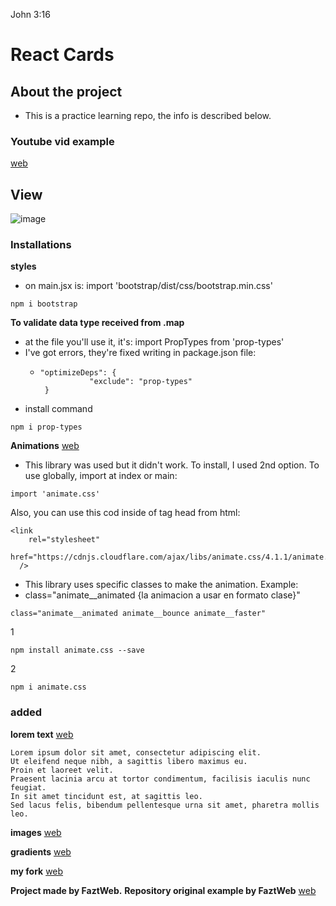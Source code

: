 John 3:16

# React Cards 

## About the project

- This is a practice learning repo, the info is described below. 

### Youtube vid example
[web](https://www.youtube.com/watch?v=1_DXtP0XyDw)

## View
![image](https://user-images.githubusercontent.com/93058053/232256477-02238e54-699f-4dc4-bf11-269c90bdc4c8.png)


### Installations

**styles**
- on main.jsx is: import 'bootstrap/dist/css/bootstrap.min.css'
```
npm i bootstrap
```
**To validate data type received from .map**
- at the file you'll use it, it's: import PropTypes from 'prop-types'
- I've got errors, they're fixed writing in package.json file: 
  - ```    
    "optimizeDeps": {
               "exclude": "prop-types"
     }
    ```
- install command
```
npm i prop-types
```
**Animations**  [web](https://animate.style/)
- This library was used but it didn't work. To install, I used 2nd option. To use globally, import at index or main:
```
import 'animate.css'
```
Also, you can use this cod inside of tag head from html: 
```
<link
    rel="stylesheet"
    href="https://cdnjs.cloudflare.com/ajax/libs/animate.css/4.1.1/animate.min.css"
  />
  ```
- This library uses specific classes to make the animation. Example: 
- class="animate__animated {la animacion a usar en formato clase}"
```
class="animate__animated animate__bounce animate__faster"
```


1
```
npm install animate.css --save
```
2
```
npm i animate.css 
```


### added
**lorem text**
[web](https://es.lipsum.com/feed/html)
```
Lorem ipsum dolor sit amet, consectetur adipiscing elit. 
Ut eleifend neque nibh, a sagittis libero maximus eu. 
Proin et laoreet velit. 
Praesent lacinia arcu at tortor condimentum, facilisis iaculis nunc feugiat.
In sit amet tincidunt est, at sagittis leo. 
Sed lacus felis, bibendum pellentesque urna sit amet, pharetra mollis leo. 
```

**images**
[web](https://github.com/FaztWeb/react-cards-bootstrap/tree/main/src/assets)

**gradients**
[web](https://cssgradient.io/)

**my fork**
[web](https://github.com/karilunius/react-cards-bootstrap)

**Project made by FaztWeb.**
**Repository original example by FaztWeb**
[web](https://github.com/FaztWeb/react-cards-bootstrap)
